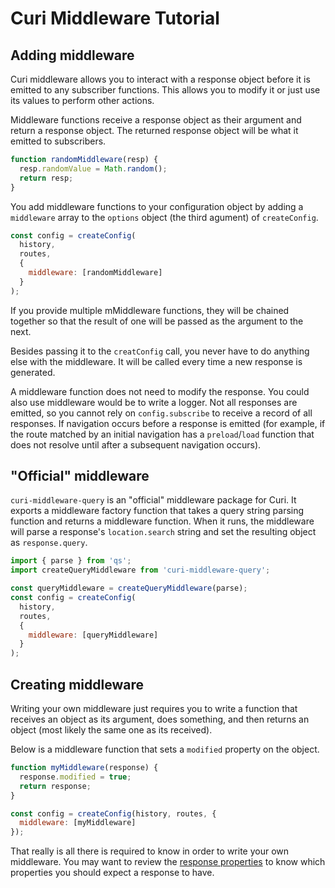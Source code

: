# Curi Middleware Tutorial

## Adding middleware

Curi middleware allows you to interact with a response object before it is emitted to any subscriber functions. This allows you to modify it or just use its values to perform other actions.

Middleware functions receive a response object as their argument and return a response object. The returned response object will be what it emitted to subscribers.

```js
function randomMiddleware(resp) {
  resp.randomValue = Math.random();
  return resp;
}
```

You add middleware functions to your configuration object by adding a `middleware` array to the `options` object (the third agument) of `createConfig`.

```js
const config = createConfig(
  history,
  routes,
  {
    middleware: [randomMiddleware]
  }
);
```

If you provide multiple mMiddleware functions, they will be chained together so that the result of one will be passed as the argument to the next.

Besides passing it to the `creatConfig` call, you never have to do anything else with the middleware. It will be called every time a new response is generated.

A middleware function does not need to modify the response. You could also use middleware would be to write a logger. Not all responses are emitted, so you cannot rely on `config.subscribe` to receive a record of all responses. If navigation occurs before a response is emitted (for example, if the route matched by an initial navigation has a `preload`/`load` function that does not resolve until after a subsequent navigation occurs).

## "Official" middleware

`curi-middleware-query` is an "official" middleware package for Curi. It exports a middleware factory function that takes a query string parsing function and returns a middleware function. When it runs, the middleware will parse a response's `location.search` string and set the resulting object as `response.query`.

```js
import { parse } from 'qs';
import createQueryMiddleware from 'curi-middleware-query';

const queryMiddleware = createQueryMiddleware(parse);
const config = createConfig(
  history,
  routes,
  {
    middleware: [queryMiddleware]
  }
);
```

## Creating middleware

Writing your own middleware just requires you to write a function that receives an object as its argument, does something, and then returns an object (most likely the same one as its received).

Below is a middleware function that sets a `modified` property on the object.

```js
function myMiddleware(response) {
  response.modified = true;
  return response;
}

const config = createConfig(history, routes, {
  middleware: [myMiddleware]
});
```

That really is all there is required to know in order to write your own middleware. You may want to review the [response properties](../../packages/curi/docs/API/response.md) to know which properties you should expect a response to have.
